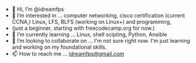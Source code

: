 - 👋 Hi, I’m @idreamfps
- 👀 I’m interested in ... computer networking, cisco certification (current CCNA,) Linux, LFS, BLFS (working on Linux+) and programming, </br>
- (just a beginner, starting with freecodecamp.org for now.)
- 🌱 I’m currently learning ... Linux, shell scipting, Python, Ansible
- 💞️ I’m looking to collaborate on ... I'm not sure right now. I'm just learning and working on my foundational skills.
- 📫 How to reach me ... idreamfps@gmail.com 

<!---
idreamfps/idreamfps is a ✨ special ✨ repository because its `README.md` (this file) appears on your GitHub profile.
You can click the Preview link to take a look at your changes.
--->
